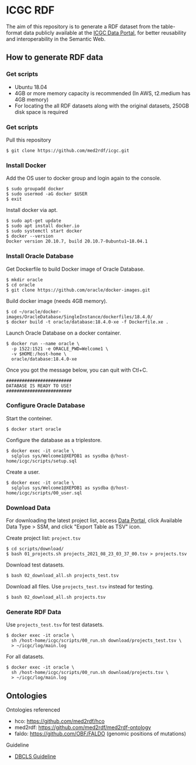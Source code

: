 ICGC RDF
=======================

The aim of this repository is to generate a RDF dataset from the table-format data publicly available at the [ICGC Data Portal](https://dcc.icgc.org/), for better reusability and interoperability in the Semantic Web.

## How to generate RDF data

### Get scripts

* Ubuntu 18.04
* 4GB or more memory capacity is recommended (In AWS, t2.medium has 4GB memory)
* For locating the all RDF datasets along with the original datasets, 250GB disk space is required

### Get scripts

Pull this repository

    $ git clone https://github.com/med2rdf/icgc.git

### Install Docker

Add the OS user to docker group and login again to the console.

    $ sudo groupadd docker
    $ sudo usermod -aG docker $USER
    $ exit

Install docker via apt.

    $ sudo apt-get update
    $ sudo apt install docker.io
    $ sudo systemctl start docker
    $ docker --version
    Docker version 20.10.7, build 20.10.7-0ubuntu1~18.04.1

### Install Oracle Database

Get Dockerfile to build Docker image of Oracle Database.

    $ mkdir oracle
    $ cd oracle
    $ git clone https://github.com/oracle/docker-images.git

Build docker image (needs 4GB memory).

    $ cd ~/oracle/docker-images/OracleDatabase/SingleInstance/dockerfiles/18.4.0/
    $ docker build -t oracle/database:18.4.0-xe -f Dockerfile.xe .

Launch Oracle Database on a docker container.

    $ docker run --name oracle \
      -p 1522:1521 -e ORACLE_PWD=Welcome1 \
      -v $HOME:/host-home \
      oracle/database:18.4.0-xe

Once you got the message below, you can quit with Ctl+C.

    #########################
    DATABASE IS READY TO USE!
    #########################

### Configure Oracle Database

Start the conteiner.

    $ docker start oracle

Configure the database as a triplestore.

    $ docker exec -it oracle \
      sqlplus sys/Welcome1@XEPDB1 as sysdba @/host-home/icgc/scripts/setup.sql

Create a user.

    $ docker exec -it oracle \
      sqlplus sys/Welcome1@XEPDB1 as sysdba @/host-home/icgc/scripts/00_user.sql

### Download Data

For downloading the latest project list, access [Data Portal](https://dcc.icgc.org/projects/details), click Available Data Type > SSM, and click "Export Table as TSV" icon.

Create project list: `project.tsv`

    $ cd scripts/download/
    $ bash 01_projects.sh projects_2021_08_23_03_37_00.tsv > projects.tsv

Download test datasets.

    $ bash 02_download_all.sh projects_test.tsv

Download all files. Use `projects_test.tsv` instead for testing.

    $ bash 02_download_all.sh projects.tsv

### Generate RDF Data

Use `projects_test.tsv` for test datasets.

    $ docker exec -it oracle \
      sh /host-home/icgc/scripts/00_run.sh download/projects_test.tsv \
      > ~/icgc/log/main.log

For all datasets.

    $ docker exec -it oracle \
      sh /host-home/icgc/scripts/00_run.sh download/projects.tsv \
      > ~/icgc/log/main.log

## Ontologies

Ontologies referenced

* hco: https://github.com/med2rdf/hco
* med2rdf: https://github.com/med2rdf/med2rdf-ontology
* faldo: https://github.com/OBF/FALDO (genomic positions of mutations)

Guideline

* [DBCLS Guideline](http://wiki.lifesciencedb.jp/mw/RDFizingDatabaseGuideline)
